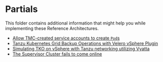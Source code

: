 # Partials

This folder contains additional information that might help you while
implementing these Reference Architectures.

- [Allow TMC-created service accounts to create `Pod`s](src/partials/tmc-service-account-pods.md)
- [Tanzu Kubernetes Grid Backup Operations with Velero vSphere Plugin](src/partials/tkg-velero-vsphere-plugin.md)
- [Simulating TKO on vSphere with Tanzu networking utilizing Vyatta](src/partials/vyatta.md)
- [The Supervisor Cluster fails to come online](src/partials/troubleshoot-supervisor.md)
